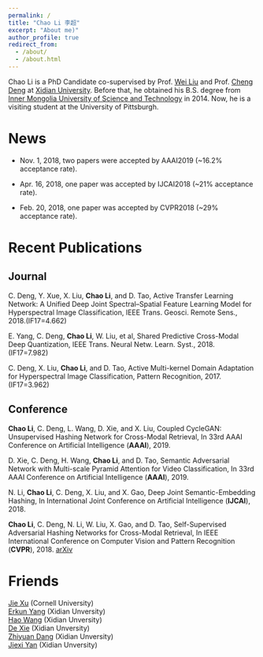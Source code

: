 ```yaml
---
permalink: /
title: "Chao Li 李超"
excerpt: "About me)"
author_profile: true
redirect_from: 
  - /about/
  - /about.html
---
```


Chao Li is a PhD Candidate co-supervised by Prof. [Wei Liu](http://www.ee.columbia.edu/~wliu/) and Prof. [Cheng Deng](http://see.xidian.edu.cn/faculty/chdeng/) at [Xidian University](http://www.xidian.edu.cn/). Before that, he obtained his B.S. degree from [Inner Mongolia University of Science and Technology](http://www.imust.cn/) in 2014. Now, he is a visiting student at the University of Pittsburgh.  


News
======
* Nov. 1, 2018, two papers were accepted by AAAI2019 (~16.2% acceptance rate).


* Apr. 16, 2018, one paper was accepted by IJCAI2018 (~21% acceptance rate).


* Feb. 20, 2018, one paper was accepted by CVPR2018 (~29% acceptance rate). 


Recent Publications
======

Journal
------
C. Deng, Y. Xue, X. Liu, __Chao Li__, and D. Tao, Active Transfer Learning Network: A Unified Deep Joint Spectral–Spatial Feature Learning Model for Hyperspectral Image Classification, IEEE Trans. Geosci. Remote Sens., 2018.(IF17=4.662)  


E. Yang, C. Deng, __Chao Li__, W. Liu, et al, Shared Predictive Cross-Modal Deep Quantization, IEEE Trans. Neural Netw. Learn. Syst., 2018. (IF17=7.982)  


C. Deng, X. Liu, __Chao Li__, and D. Tao, Active Multi-kernel Domain Adaptation for Hyperspectral Image Classification, Pattern Recognition, 2017. (IF17=3.962)  

Conference
------
__Chao Li__, C. Deng, L. Wang, D. Xie, and X. Liu, Coupled CycleGAN: Unsupervised Hashing Network for Cross-Modal Retrieval, In 33rd AAAI Conference on Artificial Intelligence (__AAAI__), 2019.  


D. Xie, C. Deng, H. Wang, __Chao Li__, and D. Tao, Semantic Adversarial Network with Multi-scale Pyramid Attention for Video Classification, In 33rd AAAI Conference on Artificial Intelligence (__AAAI__), 2019.  


N. Li, __Chao Li__, C. Deng, X. Liu, and X. Gao, Deep Joint Semantic-Embedding Hashing, In International Joint Conference on Artificial Intelligence (__IJCAI__), 2018.  


__Chao Li__, C. Deng, N. Li, W. Liu, X. Gao, and D. Tao, Self-Supervised Adversarial Hashing Networks for Cross-Modal Retrieval, In IEEE International Conference on Computer Vision and Pattern Recognition (__CVPR__), 2018. [arXiv](https://arxiv.org/abs/1804.01223)

Friends
======
[Jie Xu](https://jxu1991.github.io/) (Cornell University)  
[Erkun Yang](https://yangerkun.github.io/) (Xidian Unversity)  
[Hao Wang](https://haowang1992.github.io/) (Xidian Unversity)  
[De Xie](https://shadowxiede.github.io/) (Xidian Unversity)  
[Zhiyuan Dang](https://zhiyuandang.github.io/) (Xidian Unversity)  
[Jiexi Yan](https://JiexiYan.github.io) (Xidian Unversity)  
